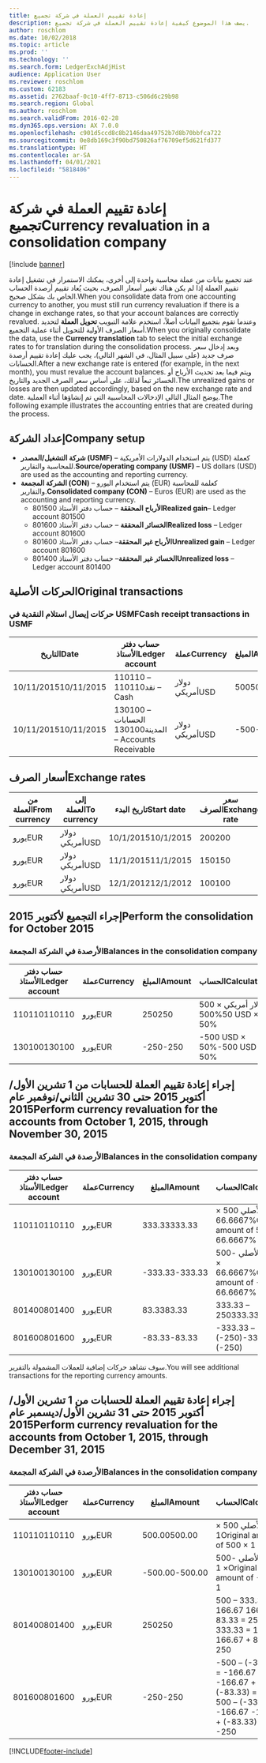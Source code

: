 ```yaml
---
title: إعادة تقييم العملة في شركة تجميع
description: يصف هذا الموضوع كيفية إعادة تقييم العملة في شركة تجميع.
author: roschlom
ms.date: 10/02/2018
ms.topic: article
ms.prod: ''
ms.technology: ''
ms.search.form: LedgerExchAdjHist
audience: Application User
ms.reviewer: roschlom
ms.custom: 62183
ms.assetid: 2762baaf-0c10-4ff7-8713-c506d6c29b98
ms.search.region: Global
ms.author: roschlom
ms.search.validFrom: 2016-02-28
ms.dyn365.ops.version: AX 7.0.0
ms.openlocfilehash: c901d5ccd8c8b2146daa49752b7d8b70bbfca722
ms.sourcegitcommit: 0e8db169c3f90bd750826af76709ef5d621fd377
ms.translationtype: HT
ms.contentlocale: ar-SA
ms.lasthandoff: 04/01/2021
ms.locfileid: "5818406"
---
```

# <a name="currency-revaluation-in-a-consolidation-company"></a><span data-ttu-id="7aa9d-103">إعادة تقييم العملة في شركة تجميع</span><span class="sxs-lookup"><span data-stu-id="7aa9d-103">Currency revaluation in a consolidation company</span></span>

[!include [banner](../includes/banner.md)]

<span data-ttu-id="7aa9d-104">عند تجميع بيانات من عملة محاسبة واحدة إلى أخرى، يمكنك الاستمرار في تشغيل إعادة تقييم العملة إذا لم يكن هناك تغيير أسعار الصرف، بحيث يُعاد تقييم أرصدة الحساب الخاص بك بشكل صحيح.</span><span class="sxs-lookup"><span data-stu-id="7aa9d-104">When you consolidate data from one accounting currency to another, you must still run currency revaluation if there is a change in exchange rates, so that your account balances  are correctly revalued.</span></span> <span data-ttu-id="7aa9d-105">وعندما تقوم بتجميع البيانات أصلاً، استخدم علامة التبويب **تحويل العملة** لتحديد أسعار الصرف الأولية للتحويل أثناء عملية التجميع.</span><span class="sxs-lookup"><span data-stu-id="7aa9d-105">When you originally consolidate the data, use the **Currency translation** tab to select the initial exchange rates to for translation during the consolidation process.</span></span> <span data-ttu-id="7aa9d-106">وبعد إدخال سعر صرف جديد (على سبيل المثال، في الشهر التالي)، يجب عليك إعادة تقييم أرصدة الحسابات.</span><span class="sxs-lookup"><span data-stu-id="7aa9d-106">After a new exchange rate is entered (for example, in the next month), you must revalue the account balances.</span></span> <span data-ttu-id="7aa9d-107">ويتم فيما بعد تحديث الأرباح أو الخسائر تبعاً لذلك، على أساس سعر الصرف الجديد والتاريخ.</span><span class="sxs-lookup"><span data-stu-id="7aa9d-107">The unrealized gains or losses are then updated accordingly, based on the new exchange rate and date.</span></span> <span data-ttu-id="7aa9d-108">يوضح المثال التالي الإدخالات المحاسبية التي تم إنشاؤها أثناء العملية.</span><span class="sxs-lookup"><span data-stu-id="7aa9d-108">The following example illustrates the accounting entries that are created during the process.</span></span>

## <a name="company-setup"></a><span data-ttu-id="7aa9d-109">إعداد الشركة</span><span class="sxs-lookup"><span data-stu-id="7aa9d-109">Company setup</span></span>
-   <span data-ttu-id="7aa9d-110">**شركة التشغيل/المصدر (USMF)** – يتم استخدام الدولارات الأمريكية (USD) كعملة للمحاسبة والتقارير.</span><span class="sxs-lookup"><span data-stu-id="7aa9d-110">**Source/operating company (USMF)** – US dollars (USD) are used as the accounting and reporting currency.</span></span>
-   <span data-ttu-id="7aa9d-111">**الشركة المجمعة (CON)** – يتم استخدام اليورو (EUR) كعلمة للمحاسبة والتقارير.</span><span class="sxs-lookup"><span data-stu-id="7aa9d-111">**Consolidated company (CON)** – Euros (EUR) are used as the accounting and reporting currency.</span></span>
    -   <span data-ttu-id="7aa9d-112">**الأرباح المحققة** – حساب دفتر الأستاذ 801500</span><span class="sxs-lookup"><span data-stu-id="7aa9d-112">**Realized gain**– Ledger account 801500</span></span>
    -   <span data-ttu-id="7aa9d-113">**الخسائر المحققة** – حساب دفتر الأستاذ 801600</span><span class="sxs-lookup"><span data-stu-id="7aa9d-113">**Realized loss** – Ledger account 801600</span></span>
    -   <span data-ttu-id="7aa9d-114">**الأرباح غير المحققة**– حساب دفتر الأستاذ 801600</span><span class="sxs-lookup"><span data-stu-id="7aa9d-114">**Unrealized gain** – Ledger account 801600</span></span>
    -   <span data-ttu-id="7aa9d-115">**الخسائر غير المحققة**– حساب دفتر الأستاذ 801400</span><span class="sxs-lookup"><span data-stu-id="7aa9d-115">**Unrealized loss** – Ledger account 801400</span></span>

## <a name="original-transactions"></a><span data-ttu-id="7aa9d-116">الحركات الأصلية</span><span class="sxs-lookup"><span data-stu-id="7aa9d-116">Original transactions</span></span>
### <a name="cash-receipt-transactions-in-usmf"></a><span data-ttu-id="7aa9d-117">حركات إيصال استلام النقدية في USMF</span><span class="sxs-lookup"><span data-stu-id="7aa9d-117">Cash receipt transactions in USMF</span></span>

| <span data-ttu-id="7aa9d-118">التاريخ</span><span class="sxs-lookup"><span data-stu-id="7aa9d-118">Date</span></span>       | <span data-ttu-id="7aa9d-119">حساب دفتر الأستاذ</span><span class="sxs-lookup"><span data-stu-id="7aa9d-119">Ledger account</span></span>               | <span data-ttu-id="7aa9d-120">عملة</span><span class="sxs-lookup"><span data-stu-id="7aa9d-120">Currency</span></span> | <span data-ttu-id="7aa9d-121">المبلغ</span><span class="sxs-lookup"><span data-stu-id="7aa9d-121">Amount</span></span> |
|------------|------------------------------|----------|--------|
| <span data-ttu-id="7aa9d-122">10/11/2015</span><span class="sxs-lookup"><span data-stu-id="7aa9d-122">10/11/2015</span></span> | <span data-ttu-id="7aa9d-123">110110 – نقد</span><span class="sxs-lookup"><span data-stu-id="7aa9d-123">110110 – Cash</span></span>                | <span data-ttu-id="7aa9d-124">دولار أمريكي</span><span class="sxs-lookup"><span data-stu-id="7aa9d-124">USD</span></span>      | <span data-ttu-id="7aa9d-125">500</span><span class="sxs-lookup"><span data-stu-id="7aa9d-125">500</span></span>    |
| <span data-ttu-id="7aa9d-126">10/11/2015</span><span class="sxs-lookup"><span data-stu-id="7aa9d-126">10/11/2015</span></span> | <span data-ttu-id="7aa9d-127">130100 – الحسابات المدينة</span><span class="sxs-lookup"><span data-stu-id="7aa9d-127">130100 – Accounts Receivable</span></span> | <span data-ttu-id="7aa9d-128">دولار أمريكي</span><span class="sxs-lookup"><span data-stu-id="7aa9d-128">USD</span></span>      | <span data-ttu-id="7aa9d-129">-500</span><span class="sxs-lookup"><span data-stu-id="7aa9d-129">-500</span></span>   |

## <a name="exchange-rates"></a><span data-ttu-id="7aa9d-130">أسعار الصرف</span><span class="sxs-lookup"><span data-stu-id="7aa9d-130">Exchange rates</span></span>

| <span data-ttu-id="7aa9d-131">من العملة</span><span class="sxs-lookup"><span data-stu-id="7aa9d-131">From currency</span></span> | <span data-ttu-id="7aa9d-132">إلى العملة</span><span class="sxs-lookup"><span data-stu-id="7aa9d-132">To currency</span></span> | <span data-ttu-id="7aa9d-133">تاريخ البدء</span><span class="sxs-lookup"><span data-stu-id="7aa9d-133">Start date</span></span> | <span data-ttu-id="7aa9d-134">سعر الصرف</span><span class="sxs-lookup"><span data-stu-id="7aa9d-134">Exchange rate</span></span> |
|---------------|-------------|------------|---------------|
| <span data-ttu-id="7aa9d-135">يورو</span><span class="sxs-lookup"><span data-stu-id="7aa9d-135">EUR</span></span>           | <span data-ttu-id="7aa9d-136">دولار أمريكي</span><span class="sxs-lookup"><span data-stu-id="7aa9d-136">USD</span></span>         | <span data-ttu-id="7aa9d-137">10/1/2015</span><span class="sxs-lookup"><span data-stu-id="7aa9d-137">10/1/2015</span></span>  | <span data-ttu-id="7aa9d-138">200</span><span class="sxs-lookup"><span data-stu-id="7aa9d-138">200</span></span>           |
| <span data-ttu-id="7aa9d-139">يورو</span><span class="sxs-lookup"><span data-stu-id="7aa9d-139">EUR</span></span>           | <span data-ttu-id="7aa9d-140">دولار أمريكي</span><span class="sxs-lookup"><span data-stu-id="7aa9d-140">USD</span></span>         | <span data-ttu-id="7aa9d-141">11/1/2015</span><span class="sxs-lookup"><span data-stu-id="7aa9d-141">11/1/2015</span></span>  | <span data-ttu-id="7aa9d-142">150</span><span class="sxs-lookup"><span data-stu-id="7aa9d-142">150</span></span>           |
| <span data-ttu-id="7aa9d-143">يورو</span><span class="sxs-lookup"><span data-stu-id="7aa9d-143">EUR</span></span>           | <span data-ttu-id="7aa9d-144">دولار أمريكي</span><span class="sxs-lookup"><span data-stu-id="7aa9d-144">USD</span></span>         | <span data-ttu-id="7aa9d-145">12/1/2012</span><span class="sxs-lookup"><span data-stu-id="7aa9d-145">12/1/2012</span></span>  | <span data-ttu-id="7aa9d-146">100</span><span class="sxs-lookup"><span data-stu-id="7aa9d-146">100</span></span>           |

## <a name="perform-the-consolidation-for-october-2015"></a><span data-ttu-id="7aa9d-147">إجراء التجميع لأكتوبر 2015</span><span class="sxs-lookup"><span data-stu-id="7aa9d-147">Perform the consolidation for October 2015</span></span>
### <a name="balances-in-the-consolidation-company"></a><span data-ttu-id="7aa9d-148">الأرصدة في الشركة المجمعة</span><span class="sxs-lookup"><span data-stu-id="7aa9d-148">Balances in the consolidation company</span></span>

| <span data-ttu-id="7aa9d-149">حساب دفتر الأستاذ</span><span class="sxs-lookup"><span data-stu-id="7aa9d-149">Ledger account</span></span> | <span data-ttu-id="7aa9d-150">عملة</span><span class="sxs-lookup"><span data-stu-id="7aa9d-150">Currency</span></span> | <span data-ttu-id="7aa9d-151">المبلغ</span><span class="sxs-lookup"><span data-stu-id="7aa9d-151">Amount</span></span> | <span data-ttu-id="7aa9d-152">الحساب</span><span class="sxs-lookup"><span data-stu-id="7aa9d-152">Calculation</span></span>    |
|----------------|----------|--------|----------------|
| <span data-ttu-id="7aa9d-153">110110</span><span class="sxs-lookup"><span data-stu-id="7aa9d-153">110110</span></span>         | <span data-ttu-id="7aa9d-154">يورو</span><span class="sxs-lookup"><span data-stu-id="7aa9d-154">EUR</span></span>      | <span data-ttu-id="7aa9d-155">250</span><span class="sxs-lookup"><span data-stu-id="7aa9d-155">250</span></span>    | <span data-ttu-id="7aa9d-156">500 دولار أمريكي × 50%</span><span class="sxs-lookup"><span data-stu-id="7aa9d-156">500 USD × 50%</span></span>  |
| <span data-ttu-id="7aa9d-157">130100</span><span class="sxs-lookup"><span data-stu-id="7aa9d-157">130100</span></span>         | <span data-ttu-id="7aa9d-158">يورو</span><span class="sxs-lookup"><span data-stu-id="7aa9d-158">EUR</span></span>      | <span data-ttu-id="7aa9d-159">-250</span><span class="sxs-lookup"><span data-stu-id="7aa9d-159">-250</span></span>   | <span data-ttu-id="7aa9d-160">-500 USD × 50%</span><span class="sxs-lookup"><span data-stu-id="7aa9d-160">-500 USD × 50%</span></span> |

## <a name="perform-currency-revaluation-for-the-accounts-from-october-1-2015-through-november-30-2015"></a><span data-ttu-id="7aa9d-161">إجراء إعادة تقييم العملة للحسابات من 1 تشرين الأول/أكتوبر 2015 حتى 30 تشرين الثاني/نوفمبر عام 2015</span><span class="sxs-lookup"><span data-stu-id="7aa9d-161">Perform currency revaluation for the accounts from October 1, 2015, through November 30, 2015</span></span>
### <a name="balances-in-the-consolidation-company"></a><span data-ttu-id="7aa9d-162">الأرصدة في الشركة المجمعة</span><span class="sxs-lookup"><span data-stu-id="7aa9d-162">Balances in the consolidation company</span></span>

| <span data-ttu-id="7aa9d-163">حساب دفتر الأستاذ</span><span class="sxs-lookup"><span data-stu-id="7aa9d-163">Ledger account</span></span> | <span data-ttu-id="7aa9d-164">عملة</span><span class="sxs-lookup"><span data-stu-id="7aa9d-164">Currency</span></span> | <span data-ttu-id="7aa9d-165">المبلغ</span><span class="sxs-lookup"><span data-stu-id="7aa9d-165">Amount</span></span>  | <span data-ttu-id="7aa9d-166">الحساب</span><span class="sxs-lookup"><span data-stu-id="7aa9d-166">Calculation</span></span>                        |
|----------------|----------|---------|------------------------------------|
| <span data-ttu-id="7aa9d-167">110110</span><span class="sxs-lookup"><span data-stu-id="7aa9d-167">110110</span></span>         | <span data-ttu-id="7aa9d-168">يورو</span><span class="sxs-lookup"><span data-stu-id="7aa9d-168">EUR</span></span>      | <span data-ttu-id="7aa9d-169">333.33</span><span class="sxs-lookup"><span data-stu-id="7aa9d-169">333.33</span></span>  | <span data-ttu-id="7aa9d-170">المبلغ الأصلي 500 × 66.6667%</span><span class="sxs-lookup"><span data-stu-id="7aa9d-170">Original amount of 500 × 66.6667%</span></span>  |
| <span data-ttu-id="7aa9d-171">130100</span><span class="sxs-lookup"><span data-stu-id="7aa9d-171">130100</span></span>         | <span data-ttu-id="7aa9d-172">يورو</span><span class="sxs-lookup"><span data-stu-id="7aa9d-172">EUR</span></span>      | <span data-ttu-id="7aa9d-173">-333.33</span><span class="sxs-lookup"><span data-stu-id="7aa9d-173">-333.33</span></span> | <span data-ttu-id="7aa9d-174">المبلغ الأصلي -500 × 66.6667%</span><span class="sxs-lookup"><span data-stu-id="7aa9d-174">Original amount of -500 × 66.6667%</span></span> |
| <span data-ttu-id="7aa9d-175">801400</span><span class="sxs-lookup"><span data-stu-id="7aa9d-175">801400</span></span>         | <span data-ttu-id="7aa9d-176">يورو</span><span class="sxs-lookup"><span data-stu-id="7aa9d-176">EUR</span></span>      | <span data-ttu-id="7aa9d-177">83.33</span><span class="sxs-lookup"><span data-stu-id="7aa9d-177">83.33</span></span>   | <span data-ttu-id="7aa9d-178">333.33 – 250</span><span class="sxs-lookup"><span data-stu-id="7aa9d-178">333.33 – 250</span></span>                       |
| <span data-ttu-id="7aa9d-179">801600</span><span class="sxs-lookup"><span data-stu-id="7aa9d-179">801600</span></span>         | <span data-ttu-id="7aa9d-180">يورو</span><span class="sxs-lookup"><span data-stu-id="7aa9d-180">EUR</span></span>      | <span data-ttu-id="7aa9d-181">-83.33</span><span class="sxs-lookup"><span data-stu-id="7aa9d-181">-83.33</span></span>  | <span data-ttu-id="7aa9d-182">-333.33 – (-250)</span><span class="sxs-lookup"><span data-stu-id="7aa9d-182">-333.33 – (-250)</span></span>                   |

<span data-ttu-id="7aa9d-183">سوف تشاهد حركات إضافية للعملات المشمولة بالتقرير.</span><span class="sxs-lookup"><span data-stu-id="7aa9d-183">You will see additional transactions for the reporting currency amounts.</span></span>

## <a name="perform-currency-revaluation-for-the-accounts-from-october-1-2015-through-december-31-2015"></a><span data-ttu-id="7aa9d-184">إجراء إعادة تقييم العملة للحسابات من 1 تشرين الأول/أكتوبر 2015 حتى 31 تشرين الأول/ديسمبر عام 2015</span><span class="sxs-lookup"><span data-stu-id="7aa9d-184">Perform currency revaluation for the accounts from October 1, 2015, through December 31, 2015</span></span>
### <a name="balances-in-the-consolidation-company"></a><span data-ttu-id="7aa9d-185">الأرصدة في الشركة المجمعة</span><span class="sxs-lookup"><span data-stu-id="7aa9d-185">Balances in the consolidation company</span></span>

| <span data-ttu-id="7aa9d-186">حساب دفتر الأستاذ</span><span class="sxs-lookup"><span data-stu-id="7aa9d-186">Ledger account</span></span> | <span data-ttu-id="7aa9d-187">عملة</span><span class="sxs-lookup"><span data-stu-id="7aa9d-187">Currency</span></span> | <span data-ttu-id="7aa9d-188">المبلغ</span><span class="sxs-lookup"><span data-stu-id="7aa9d-188">Amount</span></span>  | <span data-ttu-id="7aa9d-189">الحساب</span><span class="sxs-lookup"><span data-stu-id="7aa9d-189">Calculation</span></span>                                          |
|----------------|----------|---------|------------------------------------------------------|
| <span data-ttu-id="7aa9d-190">110110</span><span class="sxs-lookup"><span data-stu-id="7aa9d-190">110110</span></span>         | <span data-ttu-id="7aa9d-191">يورو</span><span class="sxs-lookup"><span data-stu-id="7aa9d-191">EUR</span></span>      | <span data-ttu-id="7aa9d-192">500.00</span><span class="sxs-lookup"><span data-stu-id="7aa9d-192">500.00</span></span>  | <span data-ttu-id="7aa9d-193">المبلغ الأصلي 500 × 1</span><span class="sxs-lookup"><span data-stu-id="7aa9d-193">Original amount of 500 × 1</span></span>                           |
| <span data-ttu-id="7aa9d-194">130100</span><span class="sxs-lookup"><span data-stu-id="7aa9d-194">130100</span></span>         | <span data-ttu-id="7aa9d-195">يورو</span><span class="sxs-lookup"><span data-stu-id="7aa9d-195">EUR</span></span>      | <span data-ttu-id="7aa9d-196">-500.00</span><span class="sxs-lookup"><span data-stu-id="7aa9d-196">-500.00</span></span> | <span data-ttu-id="7aa9d-197">المبلغ الأصلي -500 × 1</span><span class="sxs-lookup"><span data-stu-id="7aa9d-197">Original amount of -500 × 1</span></span>                          |
| <span data-ttu-id="7aa9d-198">801400</span><span class="sxs-lookup"><span data-stu-id="7aa9d-198">801400</span></span>         | <span data-ttu-id="7aa9d-199">يورو</span><span class="sxs-lookup"><span data-stu-id="7aa9d-199">EUR</span></span>      | <span data-ttu-id="7aa9d-200">250</span><span class="sxs-lookup"><span data-stu-id="7aa9d-200">250</span></span>     | <span data-ttu-id="7aa9d-201">500 – 333.33 = 166.67 166.67 + 83.33 = 250</span><span class="sxs-lookup"><span data-stu-id="7aa9d-201">500 – 333.33 = 166.67 166.67 + 83.33 = 250</span></span>           |
| <span data-ttu-id="7aa9d-202">801600</span><span class="sxs-lookup"><span data-stu-id="7aa9d-202">801600</span></span>         | <span data-ttu-id="7aa9d-203">يورو</span><span class="sxs-lookup"><span data-stu-id="7aa9d-203">EUR</span></span>      | <span data-ttu-id="7aa9d-204">-250</span><span class="sxs-lookup"><span data-stu-id="7aa9d-204">-250</span></span>    | <span data-ttu-id="7aa9d-205">-500 – (-333.33) = -166.67 -166.67 + (-83.33) = -250</span><span class="sxs-lookup"><span data-stu-id="7aa9d-205">-500 – (-333.33) = -166.67 -166.67 + (-83.33) = -250</span></span> |







[!INCLUDE[footer-include](../../includes/footer-banner.md)]
